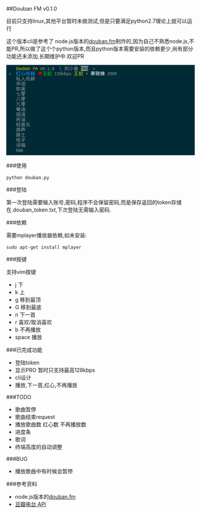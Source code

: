 ##Douban FM v0.1.0


目前只支持linux,其他平台暂时未做测试,但是只要满足python2.7理论上就可以运行

这个版本cli是参考了 node.js版本的[douban.fm](https://github.com/turingou/douban.fm)制作的,因为自己不熟悉node.js,不能PR,所以做了这个个python版本,而且python版本需要安装的依赖更少,尚有部分功能还未添加,长期维护中.欢迎PR


![](img/1.png)

###使用

    python douban.py

###登陆

第一次登陆需要输入账号,密码,程序不会保留密码,而是保存返回的token存储在.douban_token.txt,下次登陆无需输入密码.

###依赖

需要mplayer播放器依赖,如未安装:

    sudo apt-get install mplayer

###按键

支持vim按键

* j 下
* k 上
* g 移到最顶
* G 移到最底
* n 下一首
* r 喜欢/取消喜欢
* b 不再播放
* space 播放

###已完成功能

* 登陆token
* 显示PRO 暂时只支持最高128kbps
* cli设计
* 播放,下一首,红心,不再播放

###TODO

* 歌曲暂停
* 歌曲结束request
* 播放歌曲数 红心数 不再播放数
* 进度条
* 歌词
* 终端高度的自动调整

###BUG

* 播放歌曲中有时候会暂停

###参考资料

* node.js版本的[douban.fm](https://github.com/turingou/douban.fm)
* [豆瓣电台 API](https://github.com/zonyitoo/doubanfm-qt/wiki/%E8%B1%86%E7%93%A3FM-API)
